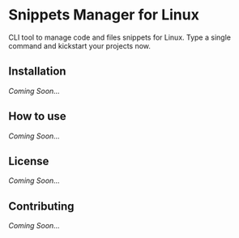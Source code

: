# Snippets Manager for Linux

CLI tool to manage code and files snippets for Linux. Type a single command and kickstart your projects now.

## Installation
*Coming Soon...*

## How to use
*Coming Soon...*

## License
*Coming Soon...*

## Contributing
*Coming Soon...*
